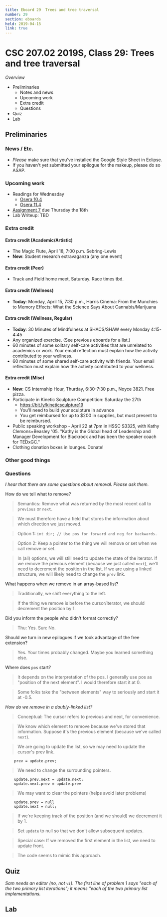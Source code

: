 ```yaml
---
title: Eboard 29  Trees and tree traversal
number: 29
section: eboards
held: 2019-04-15
link: true
---
```

CSC 207.02 2019S, Class 29:  Trees and tree traversal
=====================================================

_Overview_

* Preliminaries
    * Notes and news
    * Upcoming work
    * Extra credit
    * Questions
* Quiz
* Lab

Preliminaries
-------------

### News / Etc.

* _Please_ make sure that you've installed the Google Style Sheet in Eclipse.
* If you haven't yet submitted your epilogue for the makeup, please do so
  ASAP.

### Upcoming work

* Readings for Wednesday
    * [Osera 10.4](https://www.cs.grinnell.edu/~rebelsky/Courses/CSC207/osera/chap10.pdf)
    * [Osera 11.4](https://www.cs.grinnell.edu/~rebelsky/Courses/CSC207/osera/chap11.pdf)
* [Assignment 7](../assignments/assignment07) due Thursday the 18th
* Lab Writeup: TBD

### Extra credit

#### Extra credit (Academic/Artistic)

* The Magic Flute, April 18, 7:00 p.m. Sebring-Lewis
* **New**: Student research extravaganza (any one event)

#### Extra credit (Peer)

* Track and Field home meet, Saturday.  Race times tbd.

#### Extra credit (Wellness)

* **Today**:
  Monday, April 15, 7:30 p.m., Harris Cinema: From the Munchies to
  Memory Effects: What the Science Says About Cannabis/Marijuana

#### Extra credit (Wellness, Regular)

* **Today**:
  30 Minutes of Mindfulness at SHACS/SHAW every Monday 4:15-4:45
* Any organized exercise.  (See previous eboards for a list.)
* 60 minutes of some solitary self-care activities that are unrelated to 
  academics or work.  Your email reflection must explain how
  the activity contributed to your wellness.
* 60 minutes of some shared self-care activity with friends.  Your email 
  reflection must explain how the activity contributed to your wellness.

#### Extra credit (Misc)

* **New**: CS Internship Hour, Thurday, 6:30-7:30 p.m., Noyce 3821. 
  Free pizza.
* Participate in Kinetic Sculpture Competition: Saturday the 27th
    * <https://bit.ly/kineticsculpture19>
    * You'll need to build your sculpture in advance
    * You get reimbursed for up to $200 in supplies, but must present
      to be reimbursed.
* Public speaking workshop - April 22 at 7pm in HSSC S3325, with
  Kathy Clemons=Beasley '05.  "Kathy is the Global head of Leadership
  and Manager Development for Blackrock and has been the speaker
  coach for TEDxGC."
* Clothing donation boxes in lounges.  Donate! 

### Other good things

### Questions

_I hear that there are some questions about removal.  Please ask them._

How do we tell what to remove?

> Semantics: Remove what was returned by the most recent call to
  `previous` or `next`.

> We must therefore have a field that stores the information about
  which direction we just moved.

> Option 1: `int dir; // Use pos for forward and neg for backwards.`

> Option 2: Keep a pointer to the thing we will remove or set when
  we call remove or set.  

> In (all) options, we will still need to update the state of the
  iterator.  If we remove the previous element (because we just
  called `next`), we'll need to decrement the position in the list.
  If we are using a linked structure, we will likely need to change
  the `prev` link.

What happens when we remove in an array-based list?

> Traditionally, we shift everything to the left.

> If the thing we remove is before the cursor/iterator, we should
  decrement the position by 1.

Did you inform the people who didn't format correctly?

> Thu: Yes.  Sun: No.

Should we turn in new epilogues if we took advantage of the free extension?

> Yes.  Your times probably changed.  Maybe you learned something else.

Where does `pos` start?

> It depends on the interpretation of the pos.  I generally use pos as
  "position of the next element".  I would therefore start it at 0.

> Some folks take the "between elements" way to seriously and start it
  at -0.5.

_How do we remove in a doubly-linked list?_

> Conceptual: The cursor refers to previous and next, for convenience.

> We know which element to remove because we've stored that information.
  Suppose it's the previous element (because we've called `next`).

> We are going to update the list, so we may need to update the cursor's
  prev link.

        prev = update.prev;

> We need to change the surrounding pointers.

        update.prev.next = update.next;
        update.next.prev = update.prev

> We may want to clear the pointers (helps avoid later problems)

        update.prev = null
        update.next = null;

> If we're keeping track of the position (and we should) we decrement
  it by 1.

> Set `update` to null so that we don't allow subsequent updates.

> Special case: If we removed the first element in the list, we need
  to update front.

> The code seems to mimic this approach.

Quiz
----

_Sam needs an editor (no, not `vi`).  The first line of problem 1 says
"each of the two primary list iterations"; it means "each of the two
primary list *implementations*._

Lab
---


